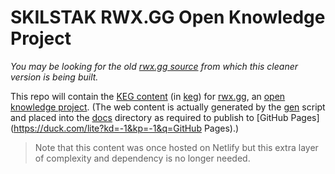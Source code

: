 # SKILSTAK RWX.GG Open Knowledge Project

*You may be looking for the old [rwx.gg source] from which this cleaner
version is being built.*

[rwx.gg source]: <https://github.com/rwxrob/rwx.gg/tree/old>

This repo will contain the [KEG content](https://keg.sh) (in [keg](keg)) for
[rwx.gg](https://rwx.gg), an [open knowledge
project](https://rwx.gg/terms/open-knowledge-project). (The web content
is actually generated by the [gen](gen) script and placed into the
[docs](docs) directory as required to publish to [GitHub Pages](https://duck.com/lite?kd=-1&kp=-1&q=GitHub Pages).)

> Note that this content was once hosted on Netlify but this extra layer
of complexity and dependency is no longer needed.
